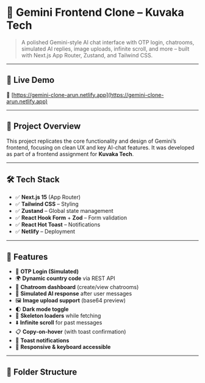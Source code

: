 # 🌟 Gemini Frontend Clone – Kuvaka Tech

> A polished Gemini-style AI chat interface with OTP login, chatrooms, simulated AI replies, image uploads, infinite scroll, and more – built with Next.js App Router, Zustand, and Tailwind CSS.

---

## 🔗 Live Demo

🚀 [https://gemini-clone-arun.netlify.app](https://gemini-clone-arun.netlify.app)

---

## 🧠 Project Overview

This project replicates the core functionality and design of Gemini’s frontend, focusing on clean UX and key AI-chat features. It was developed as part of a frontend assignment for **Kuvaka Tech**.

---

## 🛠 Tech Stack

- ✅ **Next.js 15** (App Router)
- ✅ **Tailwind CSS** – Styling
- ✅ **Zustand** – Global state management
- ✅ **React Hook Form** + **Zod** – Form validation
- ✅ **React Hot Toast** – Notifications
- ✅ **Netlify** – Deployment

---

## 🧩 Features

- 🔐 **OTP Login (Simulated)**
- 🌍 **Dynamic country code** via REST API
- 💬 **Chatroom dashboard** (create/view chatrooms)
- 🤖 **Simulated AI response** after user messages
- 🖼️ **Image upload support** (base64 preview)
- 🌓 **Dark mode toggle**
- 💨 **Skeleton loaders** while fetching
- ⬇️ **Infinite scroll** for past messages
- 📋 **Copy-on-hover** (with toast confirmation)
- 🔔 **Toast notifications**
- 📱 **Responsive & keyboard accessible**

---

## 📁 Folder Structure


